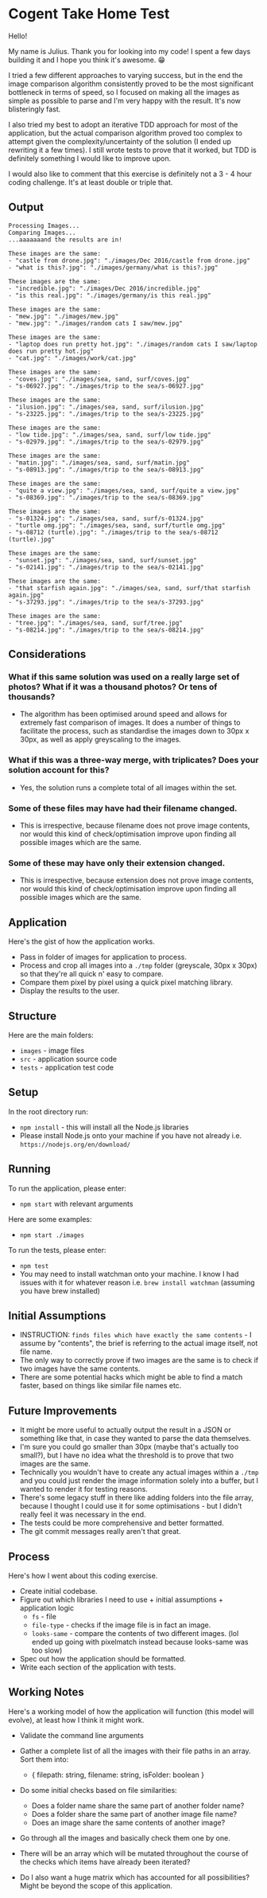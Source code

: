 # Cogent Take Home Test

Hello!

My name is Julius. Thank you for looking into my code! I spent a few days building it and I hope you think it's awesome. :grin:

I tried a few different approaches to varying success, but in the end the image comparison algorithm consistently proved to be the most significant bottleneck in terms of speed, so I focused on making all the images as simple as possible to parse and I'm very happy with the result. It's now blisteringly fast.

I also tried my best to adopt an iterative TDD approach for most of the application, but the actual comparison algorithm proved too complex to attempt given the complexity/uncertainty of the solution (I ended up rewriting it a few times). I still wrote tests to prove that it worked, but TDD is definitely something I would like to improve upon.

I would also like to comment that this exercise is definitely not a 3 - 4 hour coding challenge. It's at least double or triple that.

## Output

```
Processing Images...
Comparing Images...
...aaaaaaand the results are in!

These images are the same:
- "castle from drone.jpg": "./images/Dec 2016/castle from drone.jpg"
- "what is this?.jpg": "./images/germany/what is this?.jpg"

These images are the same:
- "incredible.jpg": "./images/Dec 2016/incredible.jpg"
- "is this real.jpg": "./images/germany/is this real.jpg"

These images are the same:
- "mew.jpg": "./images/mew.jpg"
- "mew.jpg": "./images/random cats I saw/mew.jpg"

These images are the same:
- "laptop does run pretty hot.jpg": "./images/random cats I saw/laptop does run pretty hot.jpg"
- "cat.jpg": "./images/work/cat.jpg"

These images are the same:
- "coves.jpg": "./images/sea, sand, surf/coves.jpg"
- "s-06927.jpg": "./images/trip to the sea/s-06927.jpg"

These images are the same:
- "ilusion.jpg": "./images/sea, sand, surf/ilusion.jpg"
- "s-23225.jpg": "./images/trip to the sea/s-23225.jpg"

These images are the same:
- "low tide.jpg": "./images/sea, sand, surf/low tide.jpg"
- "s-02979.jpg": "./images/trip to the sea/s-02979.jpg"

These images are the same:
- "matin.jpg": "./images/sea, sand, surf/matin.jpg"
- "s-08913.jpg": "./images/trip to the sea/s-08913.jpg"

These images are the same:
- "quite a view.jpg": "./images/sea, sand, surf/quite a view.jpg"
- "s-08369.jpg": "./images/trip to the sea/s-08369.jpg"

These images are the same:
- "s-01324.jpg": "./images/sea, sand, surf/s-01324.jpg"
- "turtle omg.jpg": "./images/sea, sand, surf/turtle omg.jpg"
- "s-08712 (turtle).jpg": "./images/trip to the sea/s-08712 (turtle).jpg"

These images are the same:
- "sunset.jpg": "./images/sea, sand, surf/sunset.jpg"
- "s-02141.jpg": "./images/trip to the sea/s-02141.jpg"

These images are the same:
- "that starfish again.jpg": "./images/sea, sand, surf/that starfish again.jpg"
- "s-37293.jpg": "./images/trip to the sea/s-37293.jpg"

These images are the same:
- "tree.jpg": "./images/sea, sand, surf/tree.jpg"
- "s-08214.jpg": "./images/trip to the sea/s-08214.jpg"
```

## Considerations

### What if this same solution was used on a really large set of photos? What if it was a thousand photos? Or tens of thousands?

- The algorithm has been optimised around speed and allows for extremely fast comparison of images. It does a number of things to facilitate the process, such as standardise the images down to 30px x 30px, as well as apply greyscaling to the images.

### What if this was a three-way merge, with triplicates? Does your solution account for this?

- Yes, the solution runs a complete total of all images within the set.

### Some of these files may have had their filename changed.

- This is irrespective, because filename does not prove image contents, nor would this kind of check/optimisation improve upon finding all possible images which are the same.

### Some of these may have only their extension changed.

- This is irrespective, because extension does not prove image contents, nor would this kind of check/optimisation improve upon finding all possible images which are the same.

## Application

Here's the gist of how the application works.

- Pass in folder of images for application to process.
- Process and crop all images into a `./tmp` folder (greyscale, 30px x 30px) so that they're all quick n' easy to compare.
- Compare them pixel by pixel using a quick pixel matching library.
- Display the results to the user.

## Structure

Here are the main folders:
  - `images` - image files
  - `src` - application source code
  - `tests` - application test code

## Setup

In the root directory run:
  - `npm install` - this will install all the Node.js libraries
  - Please install Node.js onto your machine if you have not already i.e. `https://nodejs.org/en/download/`

## Running

To run the application, please enter:
  - `npm start` with relevant arguments

Here are some examples:
  - `npm start ./images`

To run the tests, please enter:
  - `npm test`
  - You may need to install watchman onto your machine. I know I had issues with it for whatever reason i.e. `brew install watchman` (assuming you have brew installed)

## Initial Assumptions

- INSTRUCTION: `finds files which have exactly the same contents` - I assume by "contents", the brief is referring to the actual image itself, not file name.
- The only way to correctly prove if two images are the same is to check if two images have the same contents.
- There are some potential hacks which might be able to find a match faster, based on things like similar file names etc.

## Future Improvements

- It might be more useful to actually output the result in a JSON or something like that, in case they wanted to parse the data themselves.
- I'm sure you could go smaller than 30px (maybe that's actually too small?), but I have no idea what the threshold is to prove that two images are the same.
- Technically you wouldn't have to create any actual images within a `./tmp` and you could just render the image information solely into a buffer, but I wanted to render it for testing reasons.
- There's some legacy stuff in there like adding folders into the file array, because I thought I could use it for some optimisations - but I didn't really feel it was necessary in the end.
- The tests could be more comprehensive and better formatted.
- The git commit messages really aren't that great.

## Process

Here's how I went about this coding exercise.

- Create initial codebase.
- Figure out which libraries I need to use + initial assumptions + application logic
  - `fs` - file
  - `file-type` - checks if the image file is in fact an image.
  - `looks-same` - compare the contents of two different images. (lol ended up going with pixelmatch instead because looks-same was too slow)
- Spec out how the application should be formatted.
- Write each section of the application with tests.

## Working Notes

Here's a working model of how the application will function (this model will evolve), at least how I think it might work.

- Validate the command line arguments
- Gather a complete list of all the images with their file paths in an array. Sort them into:
  - { filepath: string, filename: string, isFolder: boolean }
- Do some initial checks based on file similarities:
  - Does a folder name share the same part of another folder name?
  - Does a folder share the same part of another image file name?
  - Does an image share the same contents of another image?
- Go through all the images and basically check them one by one.

- There will be an array which will be mutated throughout the course of the checks which items have already been iterated?
- Do I also want a huge matrix which has accounted for all possibilities? Might be beyond the scope of this application.

